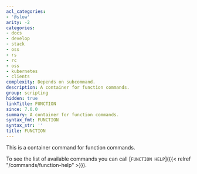 ```yaml
---
acl_categories:
- '@slow'
arity: -2
categories:
- docs
- develop
- stack
- oss
- rs
- rc
- oss
- kubernetes
- clients
complexity: Depends on subcommand.
description: A container for function commands.
group: scripting
hidden: true
linkTitle: FUNCTION
since: 7.0.0
summary: A container for function commands.
syntax_fmt: FUNCTION
syntax_str: ''
title: FUNCTION
---
```

This is a container command for function commands.

To see the list of available commands you can call [`FUNCTION HELP`]({{< relref "/commands/function-help" >}}).
